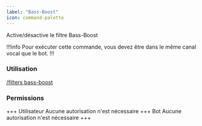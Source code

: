 ```yaml
---
label: "Bass-Boost"
icon: command-palette
---
```


Active/désactive le filtre Bass-Boost

!!!info
Pour exécuter cette commande, vous devez être dans le même canal vocal que le bot.
!!!

### Utilisation

[/filters bass-boost]()

### Permissions

+++ Utilisateur
Aucune autorisation n'est nécessaire
+++ Bot
Aucune autorisation n'est nécessaire
+++